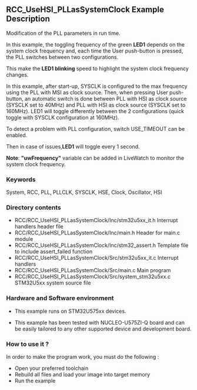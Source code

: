 ## <b>RCC_UseHSI_PLLasSystemClock Example Description</b>

Modification of the PLL parameters in run time.

In this example, the toggling frequency of the green **LED1** depends on the system clock
frequency and, each time the User push-button is pressed, the PLL switches between two configurations.

This make the **LED1 blinking** speed to highlight the system clock frequency changes.

In this example, after start-up, SYSCLK is configured to the max frequency using the PLL with MSI as clock source.
Then, when pressing User push-button, an automatic switch is done between PLL with HSI as clock source (SYSCLK
set to 40MHz) and PLL with HSI as clock source (SYSCLK set to 160MHz).
LED1 will toggle differently between the 2 configurations (quick toggle with SYSCLK configuration at 160MHz).

To detect a problem with PLL configuration, switch USE_TIMEOUT can be enabled. 

Then in case of issues,**LED1** will toggle every 1 second.

**Note**: **"uwFrequency"** variable can be added in LiveWatch to monitor the system clock frequency.

### <b>Keywords</b>

System, RCC, PLL, PLLCLK, SYSCLK, HSE, Clock, Oscillator, HSI

### <b>Directory contents</b>

  - RCC/RCC_UseHSI_PLLasSystemClock/Inc/stm32u5xx_it.h          Interrupt handlers header file
  - RCC/RCC_UseHSI_PLLasSystemClock/Inc/main.h                  Header for main.c module
  - RCC/RCC_UseHSI_PLLasSystemClock/Inc/stm32_assert.h          Template file to include assert_failed function
  - RCC/RCC_UseHSI_PLLasSystemClock/Src/stm32u5xx_it.c          Interrupt handlers
  - RCC/RCC_UseHSI_PLLasSystemClock/Src/main.c                  Main program
  - RCC/RCC_UseHSI_PLLasSystemClock/Src/system_stm32u5xx.c      STM32U5xx system source file

### <b>Hardware and Software environment</b>

  - This example runs on STM32U575xx devices.

  - This example has been tested with NUCLEO-U575ZI-Q board and can be
    easily tailored to any other supported device and development board.

### <b>How to use it ?</b>

In order to make the program work, you must do the following :

 - Open your preferred toolchain
 - Rebuild all files and load your image into target memory
 - Run the example

